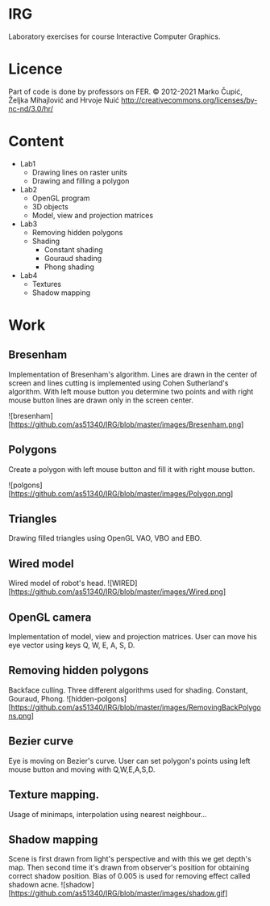 # IRG
Laboratory exercises for course Interactive Computer Graphics.

# Licence

Part of code is done by professors on FER. 
© 2012-2021 Marko Čupić, Željka Mihajlović and Hrvoje Nuić
http://creativecommons.org/licenses/by-nc-nd/3.0/hr/

# Content

* Lab1
  * Drawing lines on raster units
  * Drawing and filling a polygon
* Lab2
  * OpenGL program
  * 3D objects
  * Model, view and projection matrices  
* Lab3
  * Removing hidden polygons
  * Shading
    * Constant shading
    * Gouraud shading
    * Phong shading
* Lab4
  * Textures
  * Shadow mapping
 
# Work

## Bresenham

Implementation of Bresenham's algorithm. Lines are drawn in the center of screen and lines cutting is implemented using Cohen Sutherland's algorithm. With left mouse button you determine two points and with right mouse button lines are drawn only in the screen center.

![bresenham][https://github.com/as51340/IRG/blob/master/images/Bresenham.png]

## Polygons

Create a polygon with left mouse button and fill it with right mouse button.

![polgons][https://github.com/as51340/IRG/blob/master/images/Polygon.png]

## Triangles

Drawing filled triangles using OpenGL VAO, VBO and EBO.

## Wired model

Wired model of robot's head.
![WIRED][https://github.com/as51340/IRG/blob/master/images/Wired.png]

## OpenGL camera

Implementation of model, view and projection matrices. User can move his eye vector using keys Q, W, E, A, S, D.

## Removing hidden polygons 

Backface culling. Three different algorithms used for shading. Constant, Gouraud, Phong. 
![hidden-polgons][https://github.com/as51340/IRG/blob/master/images/RemovingBackPolygons.png]

## Bezier curve

Eye is moving on Bezier's curve. User can set polygon's points using left mouse button and moving with Q,W,E,A,S,D. 
## Texture mapping.

Usage of minimaps, interpolation using nearest neighbour...

## Shadow mapping

Scene is first drawn from light's perspective and with this we get depth's map. Then second time it's drawn from observer's position for obtaining correct shadow position. Bias of 0.005 is used for removing effect called shadown acne. 
![shadow][https://github.com/as51340/IRG/blob/master/images/shadow.gif]



























